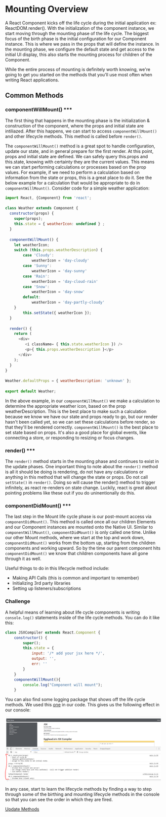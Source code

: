 # Mounting Overview

A React Component kicks off the life cycle during the initial application ex: ReactDOM.render(). With the initialization of the component instance, we start moving through the mounting phase of the life cycle. The biggest focus of the birth phase is the initial configuration for our Component instance. This is where we pass in the props that will define the instance. In the mounting phase, we configure the default state and get access to the initial UI display, this also starts the mounting process for children of the Component. 

While the entire process of mounting is definitely worth knowing, we're going to get you started on the methods that you'll use most often when writing React applications. 

## Common Methods

### componentWillMount() ***

The first thing that happens in the mounting phase is the initialization & construction of the component, where the props and initial state are intiliazed. After this happens, we can start to access `componentWillMount()` and other lifecycle methods. This method is called before `render()`.

The `componentWillMount()` method is a great spot to handle configuration, update our state, and in general prepare for the first render. At this point, props and initial state are defined. We can safely query this.props and this.state, knowing with certainty they are the current values. This means we can start performing calculations or processes based on the prop values. For example, if we need to perform a calculation based on information from the state or props, this is a great place to do it. See the below example for a calculation that would be appropriate to do in `componentWillMount()`. Consider code for a simple weather application:

```js
import React, {Component} from 'react';

class Weather extends Component {
  constructor(props) {
    super(props);
    this.state = { weatherIcon: undefined } ;
  }

  componentWillMount() {
    let weatherIcon;
    switch (this.props.weatherDescription) {
        case 'Cloudy':
            weatherIcon = 'day-cloudy'
        case 'Sunny':
            weatherIcon = 'day-sunny'
        case 'Rain':
            weatherIcon = 'day-cloud-rain'
        case 'Snow':
            weatherIcon = 'day-snow'
        default:
            weatherIcon = 'day-partly-cloudy'
    }
        this.setState({ weatherIcon });
  }

  render() {
    return (
      <div>
         <i className= { this.state.weatherIcon }) />
         <p>{ this.props.weatherDescription }</p>
      </div>
    );
  }
}

Weather.defaultProps = { weatherDescription: 'unknown' };

export default Weather;
```

In the above example, in our `componentWillMount()` we make a calculation to determine the appropriate weather icon, based on the prop weatherDescription. This is the best place to make such a calculation because we know we have our state and props ready to go, but our render hasn't been called yet, so we can set these calculations before render, so that they'll be rendered correctly. `componentWillMount()` is the best place to set state based on props. It's also a good place for global events, like connecting a store, or responding to resizing or focus changes. 


### render() ***

The `render()` method starts in the mounting phase and continues to exist in the update phases. One important thing to note about the `render()` method is all it should be doing is rendering, do not have any calculations or anything in this method that will change the state or props. Do not call `setState()` in `render()`. Doing so will cause the render() method to trigger infinitely, as react re-renders on state change. Luckily, react is great about pointing problems like these out if you do uninentionally do this. 

### componentDidMount() ***

The last step in the Mount life cycle phase is our post-mount access via `componentDidMount()`. This method is called once all our children Elements and our Component instances are mounted onto the Native UI. Similar to `componentWillMount()`, `componentDidMount()` is only called one time. Unlike our other Mount methods, where we start at the top and work down, `componentDidMount()` works from the bottom up, starting from the children components and working upward. So by the time our parent component hits `componentDidMount()` we know that children components have all gone through it as well. 

Useful things to do in this lifecycle method include: 
- Making API Calls (this is common and important to remember)
- Initializing 3rd party libraries
- Setting up listeners/subscriptions

### Challenge
A helpful means of learning about life cycle components is writing `console.log()` statements inside of the life cycle methods. You can do it like this:
```js
class JSXCompiler extends React.Component {
    constructor() {
        super();
        this.state = {
            input: '/* add your jsx here */',
            output: '',
            err: ''
        }
    }
    componentWillMount(){
        console.log("Component will mount");
    }
```

You can also find some logging package that shows off the life cycle methods.  We used this [one](https://www.npmjs.com/package/react-log-lifecycle) in our code. This gives us the following effect in our console:

![Life Cycle Diagram](../../assets/7.2_logging.PNG)

In any case, start to learn the lifecycle methods by finding a way to step through some of the birthing and mounting lifecycle methods in the console so that you can see the order in which they are fired. 

[Update Methods](6.3-update-methods.md)